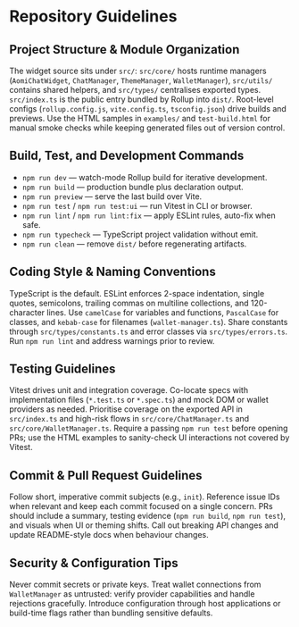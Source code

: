 # Repository Guidelines

## Project Structure & Module Organization
The widget source sits under `src/`: `src/core/` hosts runtime managers (`AomiChatWidget`, `ChatManager`, `ThemeManager`, `WalletManager`), `src/utils/` contains shared helpers, and `src/types/` centralises exported types. `src/index.ts` is the public entry bundled by Rollup into `dist/`. Root-level configs (`rollup.config.js`, `vite.config.ts`, `tsconfig.json`) drive builds and previews. Use the HTML samples in `examples/` and `test-build.html` for manual smoke checks while keeping generated files out of version control.

## Build, Test, and Development Commands
- `npm run dev` — watch-mode Rollup build for iterative development.
- `npm run build` — production bundle plus declaration output.
- `npm run preview` — serve the last build over Vite.
- `npm run test` / `npm run test:ui` — run Vitest in CLI or browser.
- `npm run lint` / `npm run lint:fix` — apply ESLint rules, auto-fix when safe.
- `npm run typecheck` — TypeScript project validation without emit.
- `npm run clean` — remove `dist/` before regenerating artifacts.

## Coding Style & Naming Conventions
TypeScript is the default. ESLint enforces 2-space indentation, single quotes, semicolons, trailing commas on multiline collections, and 120-character lines. Use `camelCase` for variables and functions, `PascalCase` for classes, and `kebab-case` for filenames (`wallet-manager.ts`). Share constants through `src/types/constants.ts` and error classes via `src/types/errors.ts`. Run `npm run lint` and address warnings prior to review.

## Testing Guidelines
Vitest drives unit and integration coverage. Co-locate specs with implementation files (`*.test.ts` or `*.spec.ts`) and mock DOM or wallet providers as needed. Prioritise coverage on the exported API in `src/index.ts` and high-risk flows in `src/core/ChatManager.ts` and `src/core/WalletManager.ts`. Require a passing `npm run test` before opening PRs; use the HTML examples to sanity-check UI interactions not covered by Vitest.

## Commit & Pull Request Guidelines
Follow short, imperative commit subjects (e.g., `init`). Reference issue IDs when relevant and keep each commit focused on a single concern. PRs should include a summary, testing evidence (`npm run build`, `npm run test`), and visuals when UI or theming shifts. Call out breaking API changes and update README-style docs when behaviour changes.

## Security & Configuration Tips
Never commit secrets or private keys. Treat wallet connections from `WalletManager` as untrusted: verify provider capabilities and handle rejections gracefully. Introduce configuration through host applications or build-time flags rather than bundling sensitive defaults.
